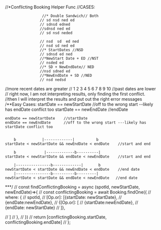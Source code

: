 //*Conflicting Booking Helper Func
//CASES:

                     //* Double Sandwich// Both
                    // sd nsd ned ed
                    // sdnsd edned
                    //sdnsd ned ed
                    // sd nsd neded

                    // nsd  sd  ed ned
                    // nsd sd ned ed
                    //* StartDates //NSD
                    // sdnsd ed ned
                    //*NewStart Date + ED //NST
                    // nsded ed
                    //* SD + NewEndDate// NED
                    //nsd sdned ed
                    //*NewEndDate + SD //NED
                    // nsd nedsd

//more recent dates are greater
// 1   2    3    4   5   6   7   8   9  10
//past dates are lower
// right now, I am not interpreting results, only finding the first conflict.
//then I will interpret the results and put out the right error messages
/**Easy Cases:
    startDate == newStartDate  //off to the wrong start --likely has endDate conflict too
    startDate == newEndDate   //endDate

    endDate == newStartDate    //startDate
    endDate == newEndDate      //off to the wrong start ---likely has startDate conflict too


        b            |-------------|          b
    startDate < newStartDate && newEndDate < endDate    //start and end

        b             |-------------b----------|
    startDate < newStartDate && endDate < newEndDate    //start and end

        |----------------b-------------|       b
    newStartDate < startDate && newEndDate < endDate    //end date
        |----------------b----------b---------|
    newStartDate < startDate && endDate < newEndDate   //end date


***/
// const findConflictingBooking = async (spotId, newStartDate, newEndDate)=>{
//     const conflictingBooking = await Booking.findOne({
//         where: {
//             spotId,
//             [Op.or]: [{startDate: newStartDate},
//                 {endDate:newEndDate},
//                     {[Op.or]: [
//                         {startDate:newEndDate},
//                         {endDate: newStartDate}
//                     ]},

//             ]
//         },
//     })
//     return [conflictingBooking.startDate, conflictingBooking.endDate]
// };
